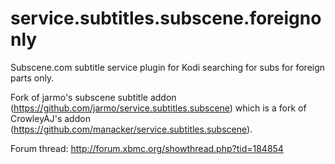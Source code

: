 service.subtitles.subscene.foreignonly
======================================

Subscene.com subtitle service plugin for Kodi searching for subs for foreign parts only.

Fork of jarmo's subscene subtitle addon (https://github.com/jarmo/service.subtitles.subscene) which is a fork of CrowleyAJ's addon (https://github.com/manacker/service.subtitles.subscene). 

Forum thread: http://forum.xbmc.org/showthread.php?tid=184854
